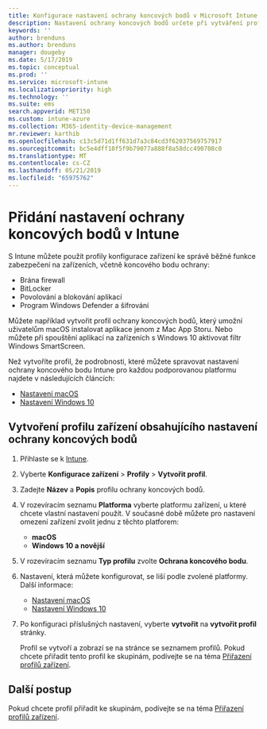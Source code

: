 ```yaml
---
title: Konfigurace nastavení ochrany koncových bodů v Microsoft Intune – Azure | Microsoft Docs
description: Nastavení ochrany koncových bodů určete při vytváření profilu zařízení s macOS nebo Windows 10 v Microsoft Intune.
keywords: ''
author: brenduns
ms.author: brenduns
manager: dougeby
ms.date: 5/17/2019
ms.topic: conceptual
ms.prod: ''
ms.service: microsoft-intune
ms.localizationpriority: high
ms.technology: ''
ms.suite: ems
search.appverid: MET150
ms.custom: intune-azure
ms.collection: M365-identity-device-management
mr.reviewer: karthib
ms.openlocfilehash: c13c5d71d1ff631d7a3c84cd3f62037569757917
ms.sourcegitcommit: bc5e4dff18f5f9b79077a888f8a58dcc490708c0
ms.translationtype: MT
ms.contentlocale: cs-CZ
ms.lasthandoff: 05/21/2019
ms.locfileid: "65975762"
---
```

# <a name="add-endpoint-protection-settings-in-intune"></a>Přidání nastavení ochrany koncových bodů v Intune

S Intune můžete použít profily konfigurace zařízení ke správě běžné funkce zabezpečení na zařízeních, včetně koncového bodu ochrany:
- Brána firewall 
- BitLocker
- Povolování a blokování aplikací  
- Program Windows Defender a šifrování

Můžete například vytvořit profil ochrany koncových bodů, který umožní uživatelům macOS instalovat aplikace jenom z Mac App Storu. Nebo můžete při spouštění aplikací na zařízeních s Windows 10 aktivovat filtr Windows SmartScreen.

Než vytvoříte profil, že podrobnosti, které můžete spravovat nastavení ochrany koncového bodu Intune pro každou podporovanou platformu najdete v následujících článcích: 
   - [Nastavení macOS](endpoint-protection-macos.md)
   - [Nastavení Windows 10](endpoint-protection-windows-10.md)

## <a name="create-a-device-profile-containing-endpoint-protection-settings"></a>Vytvoření profilu zařízení obsahujícího nastavení ochrany koncových bodů

1. Přihlaste se k [Intune](https://go.microsoft.com/fwlink/?linkid=20909).
3. Vyberte **Konfigurace zařízení** > **Profily** > **Vytvořit profil**.
4. Zadejte **Název** a **Popis** profilu ochrany koncových bodů.
5. V rozevíracím seznamu **Platforma** vyberte platformu zařízení, u které chcete vlastní nastavení použít. V současné době můžete pro nastavení omezení zařízení zvolit jednu z těchto platforem:
   - **macOS**
   - **Windows 10 a novější**
6. V rozevíracím seznamu **Typ profilu** zvolte **Ochrana koncového bodu**. 
7. Nastavení, která můžete konfigurovat, se liší podle zvolené platformy. Další informace:
   - [Nastavení macOS](endpoint-protection-macos.md)
   - [Nastavení Windows 10](endpoint-protection-windows-10.md)  

8. Po konfiguraci příslušných nastavení, vyberte **vytvořit** na **vytvořit profil** stránky.

   Profil se vytvoří a zobrazí se na stránce se seznamem profilů. Pokud chcete přiřadit tento profil ke skupinám, podívejte se na téma [Přiřazení profilů zařízení](device-profile-assign.md).


## <a name="next-steps"></a>Další postup  

Pokud chcete profil přiřadit ke skupinám, podívejte se na téma [Přiřazení profilů zařízení](device-profile-assign.md).
